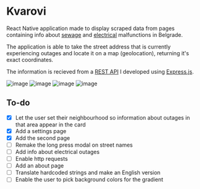 # Kvarovi

React Native application made to display scraped data
from pages containing info about 
[sewage](https://www.bvk.rs/kvarovi-na-mrezi/)
and [electrical](http://www.epsdistribucija.rs/Dan_0_Iskljucenja.htm) malfunctions
in Belgrade.

The application is able to take the street address that is currently
experiencing outages and locate it on a map (geolocation), returning it's exact
coordinates.

The information is recieved from a [REST API](https://github.com/Marko590/KvaroviServer)
I developed using [Express.js](https://github.com/expressjs/express).


![image](https://user-images.githubusercontent.com/62253006/174435519-9a62bfe7-23bf-4c8c-8660-874bc0accff1.png)
![image](https://user-images.githubusercontent.com/62253006/174435529-1a728f34-3c7d-46e1-b24d-fe84c5dda3bd.png)
![image](https://user-images.githubusercontent.com/62253006/174435538-ac557636-9ae2-451c-b203-40023ef2e9b2.png)
![image](https://user-images.githubusercontent.com/62253006/174435543-9e081cc9-ee2a-4fe2-b535-22cb605e4ffa.png)



## To-do
- [x] Let the user set their neighbourhood so information about outages in that area appear in the card
- [x] Add a settings page
- [x] Add the second page 
- [ ] Remake the long press modal on street names
- [ ] Add info about electrical outages
- [ ] Enable http requests
- [ ] Add an about page
- [ ] Translate hardcoded strings and make an English version
- [ ] Enable the user to pick background colors for the gradient

